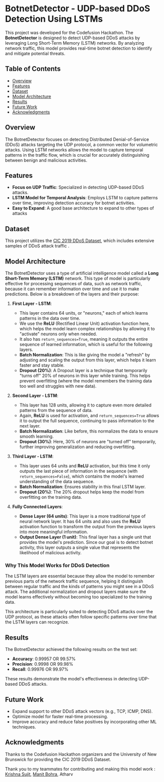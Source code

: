 # BotnetDetector - UDP-based DDoS Detection Using LSTMs

This project was developed for the Codefusion Hackathon. The **BotnetDetector** is designed to detect UDP-based DDoS attacks by leveraging Long Short-Term Memory (LSTM) networks. By analyzing network traffic, this model provides real-time botnet detection to identify and mitigate potential threats.

## Table of Contents
- [Overview](#overview)
- [Features](#features)
- [Dataset](#dataset)
- [Model Architecture](#model-architecture)
- [Results](#results)
- [Future Work](#future-work)
- [Acknowledgments](#acknowledgments)

## Overview
The BotnetDetector focuses on detecting Distributed Denial-of-Service (DDoS) attacks targeting the UDP protocol, a common vector for volumetric attacks. Using LSTM networks allows the model to capture temporal patterns in the traffic flow, which is crucial for accurately distinguishing between benign and malicious activities.

## Features
- **Focus on UDP Traffic**: Specialized in detecting UDP-based DDoS attacks.
- **LSTM Model for Temporal Analysis**: Employs LSTM to capture patterns over time, improving detection accuracy for botnet activities.
- **Easy to Expand**: A good base architecture to expand to other types of attacks

## Dataset
This project utilizes the [CIC 2019 DDoS Dataset](https://www.unb.ca/cic/datasets/ddos-2019.html), which includes extensive samples of DDoS attack traffic .

## Model Architecture
The BotnetDetector uses a type of artificial intelligence model called a **Long Short-Term Memory (LSTM)** network. This type of model is particularly effective for processing sequences of data, such as network traffic, because it can remember information over time and use it to make predictions. Below is a breakdown of the layers and their purpose:

1. **First Layer - LSTM**:
   - This layer contains 64 units, or "neurons," each of which learns patterns in the data over time.
   - We use the **ReLU** (Rectified Linear Unit) activation function here, which helps the model learn complex relationships by allowing it to "activate" neurons only when needed.
   - It also has `return_sequences=True`, meaning it outputs the entire sequence of learned information, which is useful for the following layers.
   - **Batch Normalization**: This is like giving the model a "refresh" by adjusting and scaling the output from this layer, which helps it learn faster and stay stable.
   - **Dropout (20%)**: A Dropout layer is a technique that temporarily "turns off" 20% of neurons in this layer while training. This helps prevent overfitting (where the model remembers the training data too well and struggles with new data).

2. **Second Layer - LSTM**:
   - This layer has 128 units, allowing it to capture even more detailed patterns from the sequence of data.
   - Again, **ReLU** is used for activation, and `return_sequences=True` allows it to output the full sequence, continuing to pass information to the next layer.
   - **Batch Normalization**: Like before, this normalizes the data to ensure smooth learning.
   - **Dropout (30%)**: Here, 30% of neurons are "turned off" temporarily, further improving generalization and reducing overfitting.

3. **Third Layer - LSTM**:
   - This layer uses 64 units and **ReLU** activation, but this time it only outputs the last piece of information in the sequence (with `return_sequences=False`), which contains the model's learned understanding of the data sequence.
   - **Batch Normalization**: Ensures stability in this final LSTM layer.
   - **Dropout (20%)**: The 20% dropout helps keep the model from overfitting on the training data.

4. **Fully Connected Layers**:
   - **Dense Layer (64 units)**: This layer is a more traditional type of neural network layer. It has 64 units and also uses the **ReLU** activation function to transform the output from the previous layers into more meaningful information.
   - **Output Dense Layer (1 unit)**: This final layer has a single unit that provides the model's prediction. Since our goal is to detect botnet activity, this layer outputs a single value that represents the likelihood of malicious activity.

### Why This Model Works for DDoS Detection
The LSTM layers are essential because they allow the model to remember previous parts of the network traffic sequence, helping it distinguish between regular traffic and the kinds of patterns you might see in a DDoS attack. The additional normalization and dropout layers make sure the model learns effectively without becoming too specialized to the training data.

This architecture is particularly suited to detecting DDoS attacks over the UDP protocol, as these attacks often follow specific patterns over time that the LSTM layers can recognize.


## Results
The BotnetDetector achieved the following results on the test set:
- **Accuracy**: 0.99957 OR 99.57%
- **Precision**: 0.9998 OR 99.98%
- **Recall**: 0.99976 OR 99.97%
  
These results demonstrate the model's effectiveness in detecting UDP-based DDoS attacks.

## Future Work
- Expand support to other DDoS attack vectors (e.g., TCP, ICMP, DNS).
- Optimize model for faster real-time processing.
- Improve accuracy and reduce false positives by incorporating other ML techniques.

## Acknowledgments
Thanks to the Codefusion Hackathon organizers and the University of New Brunswick for providing the CIC 2019 DDoS Dataset.

Thank you to my teammates for contributing and making this model work :
                                                                         [Krishna Sujit](https://www.github.com/haxthehacc),
                                                                         [Manit Bohra](https://www.github.com/Alex-Hunterz), 
                                                                          Atharv   
